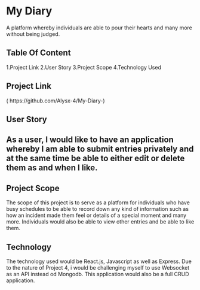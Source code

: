 <h1>My Diary</h1>
A platform whereby individuals are able to pour their hearts and many more without being judged.

<br>

<h2>Table Of Content</h2>
1.Project Link 
2.User Story 
3.Project Scope 
4.Technology Used 

<br>

<h2>Project Link</h2> (
https://github.com/Alysx-4/My-Diary-)

<br>


<h2>User Story<h2> 
As a user, I would like to have an application whereby I am able to submit entries privately and at the same time be able to either edit or delete them as and when I like. 

<br>


<h2>Project Scope</h2>
The scope of this project is to serve as a platform for individuals who have busy schedules to be able to record down any kind of information such as how an incident made them feel or details of a special moment and many more. Individuals would also be able to view other entries and be able to like them. 

<br> 

<h2> Technology</h2>
The technology used would be React.js, Javascript as well as Express. Due to the nature of Project 4, i would be challenging myself to use Websocket as an API instead od Mongodb. This application would also be a full CRUD application. 

